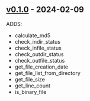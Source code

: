 ## [v0.1.0](https://github.com/jai-python3/file-utils/tree/v0.1.0) - 2024-02-09

ADDS:

- calculate_md5
- check_indir_status
- check_infile_status
- check_outdir_status
- check_outfile_status
- get_file_creation_date
- get_file_list_from_directory
- get_file_size
- get_line_count
- is_binary_file
